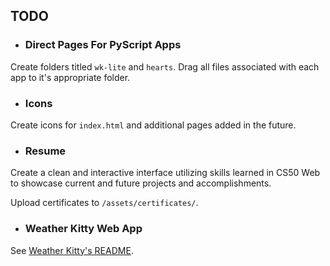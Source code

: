 ## TODO
- ### Direct Pages For PyScript Apps
Create folders titled `wk-lite` and `hearts`.
Drag all files associated with each app to it's appropriate folder.

- ### Icons
Create icons for `index.html` and additional pages added in the future.

- ### Resume
Create a clean and interactive interface utilizing skills learned in CS50 Web to showcase current and future projects and accomplishments.

Upload certificates to `/assets/certificates/`.

- ### Weather Kitty Web App
See [Weather Kitty's README](https://github.com/jaim1n/Weather-Kitty/blob/main/README.md#web-application).

